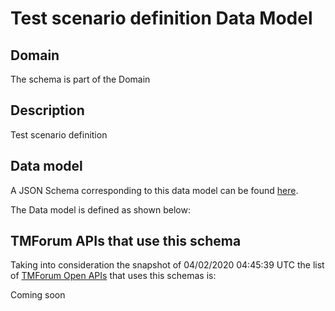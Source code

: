 # Test scenario definition Data Model

## Domain

The  schema is part of the  Domain

## Description

Test scenario definition

## Data model

A JSON Schema corresponding to this data model can be found
[here](https://github.com/tmforum-rand/schemas/blob/candidates/Common/TestScenarioDefinition.schema.json).

The Data model is defined as shown below:




## TMForum APIs that use this schema

Taking into consideration the snapshot of 04/02/2020 04:45:39 UTC the list of [TMForum Open APIs](https://www.tmforum.org/open-apis/) that uses this schemas is:

Coming soon